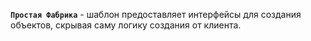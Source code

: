 **`Простая Фабрика`** - шаблон предоставляет интерфейсы для создания объектов,
скрывая саму логику создания от клиента.